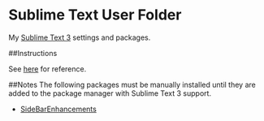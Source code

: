 Sublime Text User Folder
=========================

My [Sublime Text 3](http://www.sublimetext.com/) settings and packages.

##Instructions

See [here](https://sublime.wbond.net/docs/syncing) for reference.

##Notes
The following packages must be manually installed until they are
added to the package manager with Sublime Text 3 support.

* [SideBarEnhancements](https://github.com/titoBouzout/SideBarEnhancements/tree/st3)
